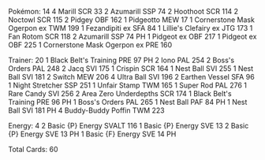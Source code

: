 Pokémon: 14
4 Marill SCR 33
2 Azumarill SSP 74
2 Hoothoot SCR 114
2 Noctowl SCR 115
2 Pidgey OBF 162
1 Pidgeotto MEW 17
1 Cornerstone Mask Ogerpon ex TWM 199
1 Fezandipiti ex SFA 84
1 Lillie's Clefairy ex JTG 173
1 Fan Rotom SCR 118
2 Azumarill SSP 74 PH
1 Pidgeot ex OBF 217
1 Pidgeot ex OBF 225
1 Cornerstone Mask Ogerpon ex PRE 160

Trainer: 20
1 Black Belt's Training PRE 97 PH
2 Iono PAL 254
2 Boss's Orders PAL 248
2 Jacq SVI 175
1 Crispin SCR 164
1 Nest Ball SVI 255
1 Nest Ball SVI 181
2 Switch MEW 206
4 Ultra Ball SVI 196
2 Earthen Vessel SFA 96
1 Night Stretcher SSP 251
1 Unfair Stamp TWM 165
1 Super Rod PAL 276
1 Rare Candy SVI 256
2 Area Zero Underdepths SCR 174
1 Black Belt's Training PRE 96 PH
1 Boss's Orders PAL 265
1 Nest Ball PAF 84 PH
1 Nest Ball SVI 181 PH
4 Buddy-Buddy Poffin TWM 223

Energy: 4
2 Basic {P} Energy SVALT 116
1 Basic {P} Energy SVE 13
2 Basic {P} Energy SVE 13 PH
1 Basic {F} Energy SVE 14 PH

Total Cards: 60
